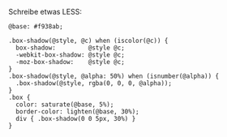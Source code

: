 Schreibe etwas LESS:

    @base: #f938ab;

    .box-shadow(@style, @c) when (iscolor(@c)) {
      box-shadow:         @style @c;
      -webkit-box-shadow: @style @c;
      -moz-box-shadow:    @style @c;
    }
    .box-shadow(@style, @alpha: 50%) when (isnumber(@alpha)) {
      .box-shadow(@style, rgba(0, 0, 0, @alpha));
    }
    .box { 
      color: saturate(@base, 5%);
      border-color: lighten(@base, 30%);
      div { .box-shadow(0 0 5px, 30%) }
    }
